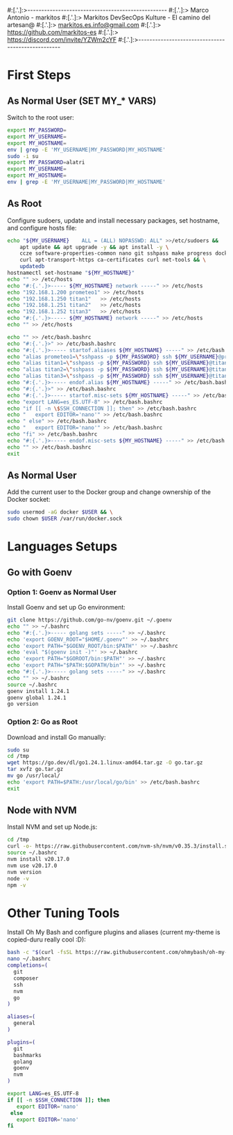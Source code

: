 #:[.'.]:>--------------------------------------------------
#:[.'.]:> Marco Antonio - markitos
#:[.'.]:> Markitos DevSecOps Kulture - El camino del artesan@
#:[.'.]:> markitos.es.info@gmail.com
#:[.'.]:> https://github.com/markitos-es
#:[.'.]:> https://discord.com/invite/YZWm2cYF 
#:[.'.]:>--------------------------------------------------

# First Steps

## As Normal User (SET MY_* VARS)
Switch to the root user:
```sh
export MY_PASSWORD=
export MY_USERNAME=
export MY_HOSTNAME=
env | grep -E 'MY_USERNAME|MY_PASSWORD|MY_HOSTNAME'
sudo -i su
export MY_PASSWORD=alatri
export MY_USERNAME=
export MY_HOSTNAME=
env | grep -E 'MY_USERNAME|MY_PASSWORD|MY_HOSTNAME'
```



## As Root
Configure sudoers, update and install necessary packages, set hostname, and configure hosts file:
```sh
echo "${MY_USERNAME}    ALL = (ALL) NOPASSWD: ALL" >>/etc/sudoers &&
    apt update && apt upgrade -y && apt install -y \
    ccze software-properties-common nano git sshpass make progress docker-compose-v2 docker.io btop \
    curl apt-transport-https ca-certificates curl net-tools && \
    updatedb
hostnamectl set-hostname "${MY_HOSTNAME}"
echo "" >> /etc/hosts
echo "#:{.'.}>----- ${MY_HOSTNAME} network -----" >> /etc/hosts
echo "192.168.1.200 prometeo1" >> /etc/hosts
echo "192.168.1.250 titan1"   >> /etc/hosts
echo "192.168.1.251 titan2"   >> /etc/hosts
echo "192.168.1.252 titan3"   >> /etc/hosts
echo "#:{.'.}>----- ${MY_HOSTNAME} network -----" >> /etc/hosts
echo "" >> /etc/hosts

echo "" >> /etc/bash.bashrc
echo "#:{.'.}>" >> /etc/bash.bashrc
echo "#:{.'.}>----- startof.aliases ${MY_HOSTNAME} -----" >> /etc/bash.bashrc
echo "alias prometeo1=\"sshpass -p ${MY_PASSWORD} ssh ${MY_USERNAME}@prometeo1\"" >> /etc/bash.bashrc
echo "alias titan1=\"sshpass -p ${MY_PASSWORD} ssh ${MY_USERNAME}@titan1\"" >> /etc/bash.bashrc
echo "alias titan2=\"sshpass -p ${MY_PASSWORD} ssh ${MY_USERNAME}@titan2\"" >> /etc/bash.bashrc
echo "alias titan3=\"sshpass -p ${MY_PASSWORD} ssh ${MY_USERNAME}@titan3\"" >> /etc/bash.bashrc
echo "#:{.'.}>----- endof.alias ${MY_HOSTNAME} -----" >> /etc/bash.bashrc
echo "#:{.'.}>" >> /etc/bash.bashrc
echo "#:{.'.}>----- startof.misc-sets ${MY_HOSTNAME} -----" >> /etc/bash.bashrc
echo "export LANG=es_ES.UTF-8" >> /etc/bash.bashrc
echo "if [[ -n \$SSH_CONNECTION ]]; then" >> /etc/bash.bashrc
echo "   export EDITOR='nano'" >> /etc/bash.bashrc
echo " else" >> /etc/bash.bashrc
echo "   export EDITOR='nano'" >> /etc/bash.bashrc
echo "fi" >> /etc/bash.bashrc
echo "#:{.'.}>----- endof.misc-sets ${MY_HOSTNAME} -----" >> /etc/bash.bashrc
echo "" >> /etc/bash.bashrc
exit
```

## As Normal User
Add the current user to the Docker group and change ownership of the Docker socket:
```sh
sudo usermod -aG docker $USER && \
sudo chown $USER /var/run/docker.sock
```

# Languages Setups

## Go with Goenv
### Option 1: Goenv as Normal User
Install Goenv and set up Go environment:
```sh
git clone https://github.com/go-nv/goenv.git ~/.goenv
echo "" >> ~/.bashrc
echo "#:{.'.}>----- golang sets -----" >> ~/.bashrc
echo 'export GOENV_ROOT="$HOME/.goenv"' >> ~/.bashrc
echo 'export PATH="$GOENV_ROOT/bin:$PATH"' >> ~/.bashrc
echo 'eval "$(goenv init -)"' >> ~/.bashrc
echo 'export PATH="$GOROOT/bin:$PATH"' >> ~/.bashrc
echo 'export PATH="$PATH:$GOPATH/bin"' >> ~/.bashrc
echo "#:{.'.}>----- golang sets -----" >> ~/.bashrc
echo "" >> ~/.bashrc
source ~/.bashrc
goenv install 1.24.1
goenv global 1.24.1
go version
```

### Option 2: Go as Root
Download and install Go manually:
```sh
sudo su
cd /tmp
wget https://go.dev/dl/go1.24.1.linux-amd64.tar.gz -O go.tar.gz
tar xvfz go.tar.gz 
mv go /usr/local/
echo 'export PATH=$PATH:/usr/local/go/bin' >> /etc/bash.bashrc
exit
```

## Node with NVM
Install NVM and set up Node.js:
```sh
cd /tmp
curl -o- https://raw.githubusercontent.com/nvm-sh/nvm/v0.35.3/install.sh | bash
source ~/.bashrc
nvm install v20.17.0
nvm use v20.17.0
nvm version
node -v
npm -v
```

# Other Tuning Tools

Install Oh My Bash and configure plugins and aliases (current my-theme is copied-duru really cool :D):
```sh
bash -c "$(curl -fsSL https://raw.githubusercontent.com/ohmybash/oh-my-bash/master/tools/install.sh)"
nano ~/.bashrc
completions=(
  git
  composer
  ssh
  nvm
  go
)

aliases=(
  general
)

plugins=(
  git
  bashmarks
  golang
  goenv
  nvm
)

export LANG=es_ES.UTF-8
if [[ -n $SSH_CONNECTION ]]; then
   export EDITOR='nano'
 else
   export EDITOR='nano'
fi
```
